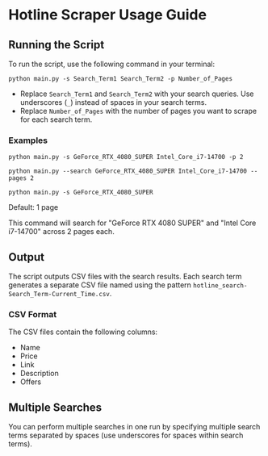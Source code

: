 # Hotline Scraper Usage Guide

## Running the Script

To run the script, use the following command in your terminal:

```python main.py -s Search_Term1 Search_Term2 -p Number_of_Pages```


- Replace `Search_Term1` and `Search_Term2` with your search queries. Use underscores (`_`) instead of spaces in your search terms.
- Replace `Number_of_Pages` with the number of pages you want to scrape for each search term.

### Examples

```python main.py -s GeForce_RTX_4080_SUPER Intel_Core_i7-14700 -p 2```


```python main.py --search GeForce_RTX_4080_SUPER Intel_Core_i7-14700 --pages 2```


```python main.py -s GeForce_RTX_4080_SUPER```

Default: 1 page


This command will search for "GeForce RTX 4080 SUPER" and "Intel Core i7-14700" across 2 pages each.

## Output

The script outputs CSV files with the search results. Each search term generates a separate CSV file named using the pattern `hotline_search-Search_Term-Current_Time.csv`.

### CSV Format

The CSV files contain the following columns:

- Name
- Price
- Link
- Description
- Offers

## Multiple Searches

You can perform multiple searches in one run by specifying multiple search terms separated by spaces (use underscores for spaces within search terms).
